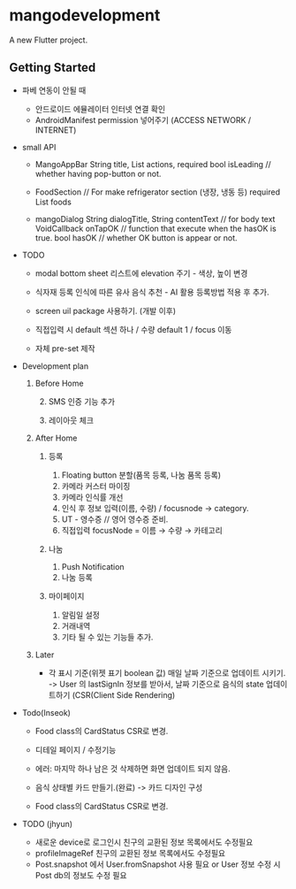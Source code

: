 # mangodevelopment

A new Flutter project.

## Getting Started

- 파베 연동이 안될 때
    - 안드로이드 에뮬레이터 인터넷 연결 확인
    - AndroidManifest permission 넣어주기 (ACCESS NETWORK / INTERNET)

- small API
    - MangoAppBar
           String title,
           List<Widget> actions,
           required bool isLeading // whether having pop-button or not.
    - FoodSection // For make refrigerator section (냉장, 냉동 등)
            required List<Food> foods

    - mangoDialog
          String dialogTitle,
          String contentText // for body text
          VoidCallback onTapOK // function that execute when the hasOK is true.
          bool hasOK // whether OK button is appear or not.


- TODO
    - modal bottom sheet
        리스트에 elevation 주기 - 색상, 높이 변경
    - 식자재 등록
        인식에 따른 유사 음식 추천 - AI 활용 등록방법 적용 후 추가.

    - screen uil package 사용하기. (개발 이후)

    - 직접입력 시 default 섹션 하나 / 수량 default 1 / focus 이동

    - 자체 pre-set 제작

- Development plan
    1. Before Home

        2) SMS 인증 기능 추가

        3) 레이아웃 체크

    2. After Home

        1) 등록

            1. Floating button 분할(품목 등록, 나눔 품목 등록)
            2. 카메라 커스터 마이징
            3. 카메라 인식률 개선
            4. 인식 후 정보 입력(이름, 수량) / focusnode → category.
            5. UT - 영수증 // 영어 영수증 준비.
            6. 직접입력 focusNode = 이름 → 수량 → 카테고리

        3) 나눔

            1. Push Notification
            2. 나눔 등록

        4) 마이페이지

            1. 알림일 설정
            2. 거래내역
            3. 기타 될 수 있는 기능들 추가.

    3. Later
        - 각 표시 기준(위젯 표기 boolean 값) 매일 날짜 기준으로 업데이트 시키기.
            -> User 의 lastSignIn 정보를 받아서, 날짜 기준으로 음식의 state 업데이트하기 (CSR(Client Side Rendering)

- Todo(Inseok)
    - Food class의 CardStatus CSR로 변경.
    - 디테일 페이지 / 수정기능

    - 에러: 마지막 하나 남은 것 삭제하면 화면 업데이트 되지 않음.
    - 음식 상태별 카드 만들기.(완료) -> 카드 디자인 구성
    - Food class의 CardStatus CSR로 변경.
  
- TODO (jhyun)
	- 새로운 device로 로그인시 친구의 교환된 정보 목록에서도 수정필요
	- profileImageRef 친구의 교환된 정보 목록에서도 수정필요
	- Post.snapshot 에서 User.fromSnapshot 사용 필요 or User 정보 수정 시 Post db의 정보도 수정 필요
